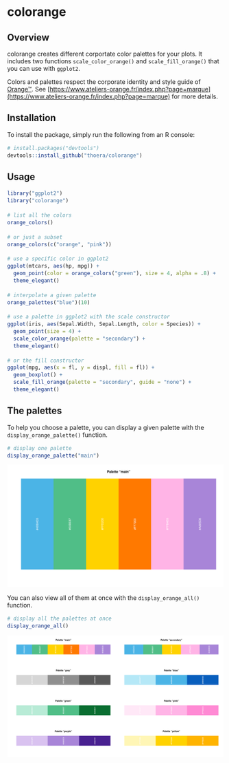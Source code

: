 # colorange

## Overview

colorange creates different corportate color palettes for your plots. It includes two functions `scale_color_orange()` and `scale_fill_orange()` that you can use with `ggplot2`.

Colors and palettes respect the corporate identity and style guide of [Orange™](https://www.orange.com/en/home). See [https://www.ateliers-orange.fr/index.php?page=marque](https://www.ateliers-orange.fr/index.php?page=marque) for more details.

## Installation

To install the package, simply run the following from an R console:

```r
# install.packages("devtools")
devtools::install_github("thoera/colorange")
```

## Usage

```r
library("ggplot2")
library("colorange")

# list all the colors
orange_colors()

# or just a subset
orange_colors(c("orange", "pink"))

# use a specific color in ggplot2
ggplot(mtcars, aes(hp, mpg)) +
  geom_point(color = orange_colors("green"), size = 4, alpha = .8) +
  theme_elegant()

# interpolate a given palette
orange_palettes("blue")(10)

# use a palette in ggplot2 with the scale constructor
ggplot(iris, aes(Sepal.Width, Sepal.Length, color = Species)) +
  geom_point(size = 4) +
  scale_color_orange(palette = "secondary") +
  theme_elegant()

# or the fill constructor
ggplot(mpg, aes(x = fl, y = displ, fill = fl)) +
  geom_boxplot() +
  scale_fill_orange(palette = "secondary", guide = "none") +
  theme_elegant()
```

## The palettes

To help you choose a palette, you can display a given palette with the `display_orange_palette()` function.

```r
# display one palette
display_orange_palette("main")
```

![palette_main.png](/palettes/palette_main.png?raw=true)

 You can also view all of them at once with the `display_orange_all()` function.

```r
# display all the palettes at once
display_orange_all()
```

![palettes_all.png](/palettes/palettes_all.png?raw=true)
